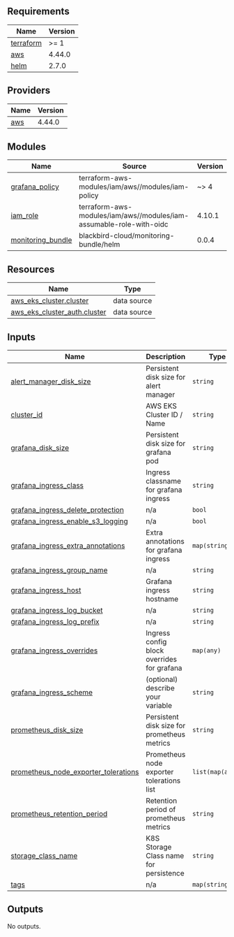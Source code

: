 ## Requirements

| Name | Version |
|------|---------|
| <a name="requirement_terraform"></a> [terraform](#requirement\_terraform) | >= 1 |
| <a name="requirement_aws"></a> [aws](#requirement\_aws) | 4.44.0 |
| <a name="requirement_helm"></a> [helm](#requirement\_helm) | 2.7.0 |

## Providers

| Name | Version |
|------|---------|
| <a name="provider_aws"></a> [aws](#provider\_aws) | 4.44.0 |

## Modules

| Name | Source | Version |
|------|--------|---------|
| <a name="module_grafana_policy"></a> [grafana\_policy](#module\_grafana\_policy) | terraform-aws-modules/iam/aws//modules/iam-policy | ~> 4 |
| <a name="module_iam_role"></a> [iam\_role](#module\_iam\_role) | terraform-aws-modules/iam/aws//modules/iam-assumable-role-with-oidc | 4.10.1 |
| <a name="module_monitoring_bundle"></a> [monitoring\_bundle](#module\_monitoring\_bundle) | blackbird-cloud/monitoring-bundle/helm | 0.0.4 |

## Resources

| Name | Type |
|------|------|
| [aws_eks_cluster.cluster](https://registry.terraform.io/providers/hashicorp/aws/4.44.0/docs/data-sources/eks_cluster) | data source |
| [aws_eks_cluster_auth.cluster](https://registry.terraform.io/providers/hashicorp/aws/4.44.0/docs/data-sources/eks_cluster_auth) | data source |

## Inputs

| Name | Description | Type | Default | Required |
|------|-------------|------|---------|:--------:|
| <a name="input_alert_manager_disk_size"></a> [alert\_manager\_disk\_size](#input\_alert\_manager\_disk\_size) | Persistent disk size for alert manager | `string` | `"5Gi"` | no |
| <a name="input_cluster_id"></a> [cluster\_id](#input\_cluster\_id) | AWS EKS Cluster ID / Name | `string` | n/a | yes |
| <a name="input_grafana_disk_size"></a> [grafana\_disk\_size](#input\_grafana\_disk\_size) | Persistent disk size for grafana pod | `string` | `"5Gi"` | no |
| <a name="input_grafana_ingress_class"></a> [grafana\_ingress\_class](#input\_grafana\_ingress\_class) | Ingress classname for grafana ingress | `string` | `"alb"` | no |
| <a name="input_grafana_ingress_delete_protection"></a> [grafana\_ingress\_delete\_protection](#input\_grafana\_ingress\_delete\_protection) | n/a | `bool` | `false` | no |
| <a name="input_grafana_ingress_enable_s3_logging"></a> [grafana\_ingress\_enable\_s3\_logging](#input\_grafana\_ingress\_enable\_s3\_logging) | n/a | `bool` | `false` | no |
| <a name="input_grafana_ingress_extra_annotations"></a> [grafana\_ingress\_extra\_annotations](#input\_grafana\_ingress\_extra\_annotations) | Extra annotations for grafana ingress | `map(string)` | `{}` | no |
| <a name="input_grafana_ingress_group_name"></a> [grafana\_ingress\_group\_name](#input\_grafana\_ingress\_group\_name) | n/a | `string` | n/a | yes |
| <a name="input_grafana_ingress_host"></a> [grafana\_ingress\_host](#input\_grafana\_ingress\_host) | Grafana ingress hostname | `string` | n/a | yes |
| <a name="input_grafana_ingress_log_bucket"></a> [grafana\_ingress\_log\_bucket](#input\_grafana\_ingress\_log\_bucket) | n/a | `string` | `""` | no |
| <a name="input_grafana_ingress_log_prefix"></a> [grafana\_ingress\_log\_prefix](#input\_grafana\_ingress\_log\_prefix) | n/a | `string` | `"grafana"` | no |
| <a name="input_grafana_ingress_overrides"></a> [grafana\_ingress\_overrides](#input\_grafana\_ingress\_overrides) | Ingress config block overrides for grafana | `map(any)` | `{}` | no |
| <a name="input_grafana_ingress_scheme"></a> [grafana\_ingress\_scheme](#input\_grafana\_ingress\_scheme) | (optional) describe your variable | `string` | `"internet-facing"` | no |
| <a name="input_prometheus_disk_size"></a> [prometheus\_disk\_size](#input\_prometheus\_disk\_size) | Persistent disk size for prometheus metrics | `string` | `"8Gi"` | no |
| <a name="input_prometheus_node_exporter_tolerations"></a> [prometheus\_node\_exporter\_tolerations](#input\_prometheus\_node\_exporter\_tolerations) | Prometheus node exporter tolerations list | `list(map(any))` | n/a | yes |
| <a name="input_prometheus_retention_period"></a> [prometheus\_retention\_period](#input\_prometheus\_retention\_period) | Retention period of prometheus metrics | `string` | `"30d"` | no |
| <a name="input_storage_class_name"></a> [storage\_class\_name](#input\_storage\_class\_name) | K8S Storage Class name for persistence | `string` | `"gp2"` | no |
| <a name="input_tags"></a> [tags](#input\_tags) | n/a | `map(string)` | n/a | yes |

## Outputs

No outputs.
